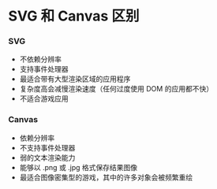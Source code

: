 # SVG 和 Canvas 区别

### SVG
+ 不依赖分辨率
+ 支持事件处理器
+ 最适合带有大型渲染区域的应用程序
+ 复杂度高会减慢渲染速度（任何过度使用 DOM 的应用都不快）
+ 不适合游戏应用

### Canvas
+ 依赖分辨率
+ 不支持事件处理器
+ 弱的文本渲染能力
+ 能够以 .png 或 .jpg 格式保存结果图像
+ 最适合图像密集型的游戏，其中的许多对象会被频繁重绘


